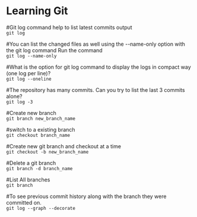 # Learning Git
#Git log command help to list latest commits output\
`git log`

#You can list the changed files as well using the --name-only option with the git log command Run the command\
`git log --name-only`

#What is the option for git log command to display the logs in compact way (one log per line)?\
`git log --oneline`

#The repository has many commits. Can you try to list the last 3 commits alone?\
`git log -3`

#Create new branch\
`git branch new_branch_name`

#switch to a existing branch\
`git checkout branch_name`

#Create new git branch and checkout at a time\
`git checkout -b new_branch_name`

#Delete a git branch\
`git branch -d branch_name`

#List All branches\
`git branch `

#To see previous commit history along with the branch they were committed on.\
`git log --graph --decorate`
